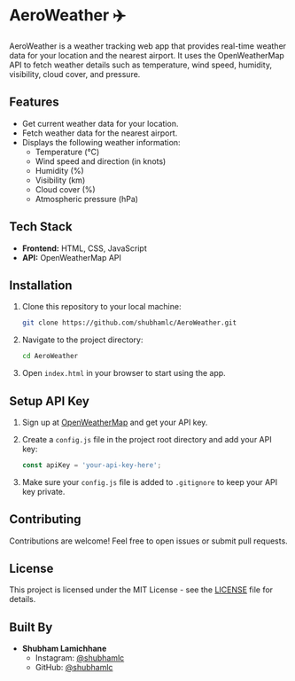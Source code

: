 # AeroWeather ✈️

AeroWeather is a weather tracking web app that provides real-time weather data for your location and the nearest airport. It uses the OpenWeatherMap API to fetch weather details such as temperature, wind speed, humidity, visibility, cloud cover, and pressure.

## Features

- Get current weather data for your location.
- Fetch weather data for the nearest airport.
- Displays the following weather information:
  - Temperature (°C)
  - Wind speed and direction (in knots)
  - Humidity (%)
  - Visibility (km)
  - Cloud cover (%)
  - Atmospheric pressure (hPa)

## Tech Stack

- **Frontend:** HTML, CSS, JavaScript
- **API:** OpenWeatherMap API

## Installation

1. Clone this repository to your local machine:
    ```bash
    git clone https://github.com/shubhamlc/AeroWeather.git
    ```

2. Navigate to the project directory:
    ```bash
    cd AeroWeather
    ```

3. Open `index.html` in your browser to start using the app.

## Setup API Key

1. Sign up at [OpenWeatherMap](https://openweathermap.org/api) and get your API key.
2. Create a `config.js` file in the project root directory and add your API key:
    ```js
    const apiKey = 'your-api-key-here';
    ```

3. Make sure your `config.js` file is added to `.gitignore` to keep your API key private.

## Contributing

Contributions are welcome! Feel free to open issues or submit pull requests.

## License

This project is licensed under the MIT License - see the [LICENSE](LICENSE) file for details.

## Built By

- **Shubham Lamichhane**  
    - Instagram: [@shubhamlc](https://www.instagram.com/shubhamlc/)
    - GitHub: [@shubhamlc](https://github.com/shubhamlc)
